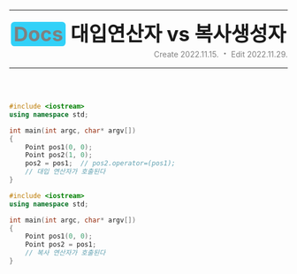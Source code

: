 <hr> <!-- Header -->
<div align="center" style="font-weight: bold; font-size: 36px;">
    <span class="Docs" style="color: gray; background-color: rgb(50, 209, 248); border-radius: 0.4rem;"><span style="margin: 0.3rem;">Docs</span></span>
    <span>대입연산자 vs 복사생성자</span>
</div>
<div align="right" style="color: gray;">
    <span>Create </span><span>2022.11.15.</span>
    <span style="margin: 4px; font-weight: bold; font-size: 20px;">·</span>
    <span>Edit </span><span>2022.11.29.</span>
</div>
<hr>
<br>
<br>

```cpp
#include <iostream>
using namespace std;

int main(int argc, char* argv[])
{
    Point pos1(0, 0);
    Point pos2(1, 0);
    pos2 = pos1;  // pos2.operator=(pos1);
    // 대입 연산자가 호출된다
}
```

```cpp
#include <iostream>
using namespace std;

int main(int argc, char* argv[])
{
    Point pos1(0, 0);
    Point pos2 = pos1;  
    // 복사 연산자가 호출된다
}
```
